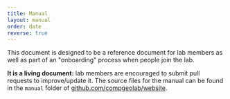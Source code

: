 ```yaml
---
title: Manual
layout: manual
order: date
reverse: true
---
```


This document is designed to be a reference document for lab members as well as part of
an "onboarding" process when people join the lab.

**It is a living document:** lab members are encouraged to submit pull requests to
improve/update it.
The source files for the manual can be found in the `manual` folder of
[github.com/compgeolab/website](https://github.com/compgeolab/website).
